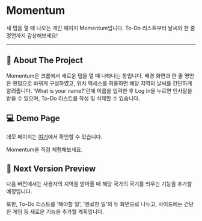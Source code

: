 Momentum
=========================================
새 탭을 열 때 나오는 개인 페이지 Momentum입니다. To-Do 리스트부터 날씨와 한 줄 명언까지 감상해보세요!

-----------------------------------------


📝 About The Project
-----------------------------------------
Momentum은 크롬에서 새로운 탭을 열 때 나타나는 창입니다. 배경 화면과 한 줄 명언은 랜덤으로 바뀌게 구성하였고, 위치 액세스를 허용하면 해당 지역의 날씨를 간단하게 알려줍니다. 'What is your name?'란에 이름을 입력한 후 Log In을 누르면 인사말을 받을 수 있으며, To-Do 리스트를 작성 및 삭제할 수 있습니다.


💻 Demo Page
-----------------------------------------
데모 페이지는 [여기](https://vilin0x6.github.io/momentum)에서 확인할 수 있습니다.

Momentum을 직접 체험해보세요.


💭 Next Version Preview
-----------------------------------------
다음 버전에서는 사용자의 지역을 받아올 때 해당 국가의 국기를 띄우는 기능을 추가할 예정입니다.

또한, To-Do 리스트를 '해야할 일', '완료한 일'의 두 화면으로 나누고, 사이드에는 간단한 게임 등 새로운 기능을 추가할 계획입니다.